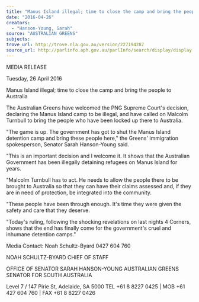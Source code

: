 ```yaml
---
title: "Manus Island illegal; time to close the camp and bring the people to Australia"
date: "2016-04-26"
creators:
  - "Hanson-Young, Sarah"
source: "AUSTRALIAN GREENS"
subjects:
trove_url: http://trove.nla.gov.au/version/227194287
source_url: http://parlinfo.aph.gov.au/parlInfo/search/display/display.w3p;query=Id%3A%22media/pressrel/4525414%22
---
```


 

 MEDIA RELEASE   

 Tuesday, 26 April 2016   

 Manus Island illegal; time to close the camp and  bring the people to Australia   

 The Australian Greens have welcomed the PNG Supreme Court's decision, declaring the Manus Island  camp to be illegal, and have called on Malcolm Turnbull to bring the people who have been locked up  there to Australia.   

 "The game is up. The government has got to shut the Manus Island detention camp and bring these  people here," the Greens' immigration spokesperson, Senator Sarah Hanson-Young said.   

 "This is an important decision and I welcome it. It shows that the Australian Government has been  illegally detaining refugees on Manus Island for years.   

 "Malcolm Turnbull has to act. He needs to allow the people there to be brought to Australia so that they  can have their claims assessed and, if they are in need of protection, be integrated into the community.   

 "These people have been through enough. It's time they were given the safety and care that they  deserve.   

 "Today's ruling, following the shocking revelations on last nights 4 Corners, shows that the end has  finally come for the government's cruel and inhumane detention camps."   

 

 Media Contact: Noah Schultz-Byard 0427 604 760   

 

 NOAH SCHULTZ-BYARD  CHIEF OF STAFF   

 OFFICE OF SENATOR SARAH HANSON-YOUNG  AUSTRALIAN GREENS SENATOR FOR SOUTH AUSTRALIA 

 

 Level 7 / 147 Pirie St, Adelaide, SA 5000  TEL  +61 8 8227 0425   |   MOB  +61 427 604 760   |   FAX  +61 8 8227 0426 

